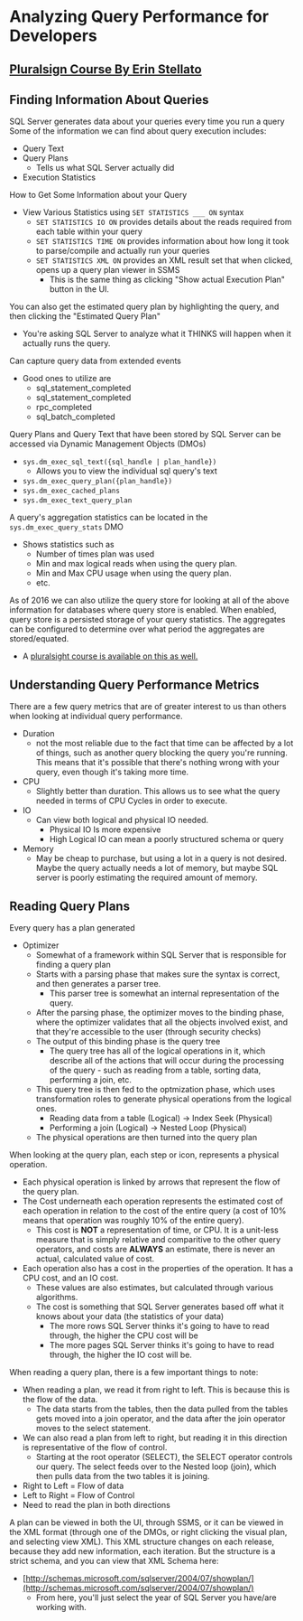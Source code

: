 # Analyzing Query Performance for Developers 
[Pluralsign Course By Erin Stellato](https://app.pluralsight.com/library/courses/sqlserver-query-performance-developers/table-of-contents)
---

## Finding Information About Queries
SQL Server generates data about your queries every time you run a query
Some of the information we can find about query execution includes: 
- Query Text
- Query Plans
  - Tells us what SQL Server actually did 
- Execution Statistics

How to Get Some Information about your Query
- View Various Statistics using `SET STATISTICS ___ ON` syntax
  - `SET STATISTICS IO ON` provides details about the reads required from each table within your query
  - `SET STATISTICS TIME ON` provides information about how long it took to parse/compile and actually run your queries
  - `SET STATISTICS XML ON` provides an XML result set that when clicked, opens up a query plan viewer in SSMS
    - This is the same thing as clicking "Show actual Execution Plan" button in the UI.

You can also get the estimated query plan by highlighting the query, and then clicking the "Estimated Query Plan"
- You're asking SQL Server to analyze what it THINKS will happen when it actually runs the query. 

Can capture query data from extended events
- Good ones to utilize are
  - sql_statement_completed
  - sql_statement_completed
  - rpc_completed
  - sql_batch_completed

Query Plans and Query Text that have been stored by SQL Server can be accessed via Dynamic Management Objects (DMOs)
- `sys.dm_exec_sql_text({sql_handle | plan_handle})`
  - Allows you to view the individual sql query's text
- `sys.dm_exec_query_plan({plan_handle})`
- `sys.dm_exec_cached_plans`
- `sys.dm_exec_text_query_plan`

A query's aggregation statistics can be located in the `sys.dm_exec_query_stats` DMO
- Shows statistics such as
  - Number of times plan was used
  - Min and max logical reads when using the query plan.
  - Min and Max CPU usage when using the query plan.
  - etc.

As of 2016 we can also utilize the query store for looking at all of the above 
information for databases where query store is enabled. When enabled, query store
is a persisted storage of your query statistics. The aggregates can be configured to 
determine over what period the aggregates are stored/equated. 
- A [pluralsight course is available on this as well.](https://www.pluralsight.com/courses/sqlserver-query-store-introduction)


## Understanding Query Performance Metrics

There are a few query metrics that are of greater interest to us than others when looking at
individual query performance. 
- Duration
  - not the most reliable due to the fact that time can be affected by a lot of things, such as another query blocking the query you're running. This means that it's possible that there's nothing wrong with your query, even though it's taking more time. 
- CPU
  - Slightly better than duration. This allows us to see what the query needed in terms of CPU Cycles in order to execute. 
- IO
  - Can view both logical and physical IO needed. 
    - Physical IO Is more expensive
    - High Logical IO can mean a poorly structured schema or query
- Memory
  - May be cheap to purchase, but using a lot in a query is not desired. Maybe the query actually needs a lot of memory, but maybe SQL server is poorly estimating the required amount of memory. 

## Reading Query Plans

Every query has a plan generated

- Optimizer
  - Somewhat of a framework within SQL Server that is responsible for finding a query plan
  - Starts with a parsing phase that makes sure the syntax is correct, and then generates a parser tree.
    - This parser tree is somewhat an internal representation of the query.
  - After the parsing phase, the optimizer moves to the binding phase, where the optimizer validates that all the objects involved exist, and that they're accessible to the user (through security checks)
  - The output of this binding phase is the query tree
    - The query tree has all of the logical operations in it, which describe all of the actions that will occur during the processing of the query - such as reading from a table, sorting data, performing a join, etc. 
  - This query tree is then fed to the optmization phase, which uses transformation roles to generate physical operations from the logical ones. 
    - Reading data from a table (Logical) -> Index Seek (Physical)
    - Performing a join (Logical) -> Nested Loop (Physical)
  - The physical operations are then turned into the query plan

When looking at the query plan, each step or icon, represents a physical operation. 
- Each physical operation is linked by arrows that represent the flow of the query plan. 
- The Cost underneath each operation represents the estimated cost of each operation in relation to the cost of the entire query (a cost of 10% means that operation was roughly 10% of the entire query). 
  - This cost is **NOT** a representation of time, or CPU. It is a unit-less measure that is simply relative and comparitive to the other query operators, and costs are **ALWAYS** an estimate, there is never an actual, calculated value of cost.
- Each operation also has a cost in the properties of the operation. It has a CPU cost, and an IO cost.
  - These values are also estimates, but calculated through various algorithms.
  - The cost is something that SQL Server generates based off what it knows about your data (the statistics of your data)
    - The more rows SQL Server thinks it's going to have to read through, the higher the CPU cost will be
    - The more pages SQL Server thinks it's going to have to read through, the higher the IO cost will be. 

When reading a query plan, there is a few important things to note:
- When reading a plan, we read it from right to left. This is because this is the flow of the data. 
  - The data starts from the tables, then the data pulled from the tables gets moved into a join operator, and the data after the join operator moves to the select statement.
- We can also read a plan from left to right, but reading it in this direction is representative of the flow of control. 
  - Starting at the root operator (SELECT), the SELECT operator controls our query. The select feeds over to the Nested loop (join), which then pulls data from the two tables it is joining. 
- Right to Left = Flow of data
- Left to Right = Flow of Control
- Need to read the plan in both directions

A plan can be viewed in both the UI, through SSMS, or it can be viewed in the XML format (through one of the DMOs, or right clicking the visual plan, and selecting view XML). This XML structure changes on each release, because they add new information, each iteration. But the structure is a strict schema, and you can view that XML Schema here: 
- [http://schemas.microsoft.com/sqlserver/2004/07/showplan/](http://schemas.microsoft.com/sqlserver/2004/07/showplan/)
  - From here, you'll just select the year of SQL Server you have/are working with. 






















